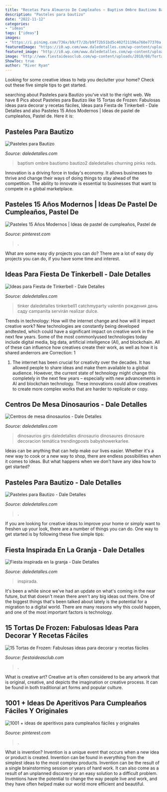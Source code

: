 ```yaml
---
title: "Recetas Para Almuerzo De Cumpleaños ~ Baptism Ombre Bautismo Bautizo2 Daledetalles Churning Pinks Reds"
description: "Pasteles para bautizo"
date: "2022-11-12"
categories:
- "ideas"
tags: ["ideas"]
images:
- "https://i.pinimg.com/736x/b9/f7/2b/b9f72b51bd5c402f21196a760e77370a.jpg"
featuredImage: "https://i0.wp.com/www.daledetalles.com/wp-content/uploads/2016/03/centro-de-mesa-dinosaurios19.jpg?resize=564%2C752"
featured_image: "http://i0.wp.com/www.daledetalles.com/wp-content/uploads/2016/06/pastel-para-bautizo2.jpg"
image: "http://www.fiestaideasclub.com/wp-content/uploads/2018/08/Tortas-de-Frozen-decoracion-co-todos-los-personajes-1.jpg"
ShowToc: true
author: "River Ryan"
---
```



Looking for some creative ideas to help you declutter your home? Check out these five simple tips to get started.

	

		
searching about Pasteles para Bautizo you've visit to the right web. We have 8 Pics about Pasteles para Bautizo like 15 Tortas de Frozen: Fabulosas ideas para decorar y recetas fáciles, Ideas para Fiesta de Tinkerbell - Dale Detalles and also Pasteles 15 Años Modernos | Ideas de pastel de cumpleaños, Pastel de. Here it is:
		
    
## Pasteles Para Bautizo

<img loading=lazy src="http://i0.wp.com/www.daledetalles.com/wp-content/uploads/2016/06/pastel-para-bautizo2.jpg" onerror="this.onerror=null;this.src='https://tse1.mm.bing.net/th?id=OIP.1uvZjA4f4n4dyUgEBhGS7AHaLG&amp;pid=15.1';" alt="Pasteles para Bautizo">

_Source: daledetalles.com_

>baptism ombre bautismo bautizo2 daledetalles churning pinks reds. 

	

Innovation is a driving force in today's economy. It allows businesses to thrive and change their ways of doing things to stay ahead of the competition. The ability to innovate is essential to businesses that want to compete in a global marketplace.

    
## Pasteles 15 Años Modernos | Ideas De Pastel De Cumpleaños, Pastel De

<img loading=lazy src="https://i.pinimg.com/736x/b9/f7/2b/b9f72b51bd5c402f21196a760e77370a.jpg" onerror="this.onerror=null;this.src='https://tse3.mm.bing.net/th?id=OIP.qcQdkP8ysTJKiQTAZ0BBjgHaKS&amp;pid=15.1';" alt="Pasteles 15 Años Modernos | Ideas de pastel de cumpleaños, Pastel de">

_Source: pinterest.com_

>. 

	

What are some easy diy projects you can do?
There are a lot of easy diy projects you can do, if you have some time and interest.

    
## Ideas Para Fiesta De Tinkerbell - Dale Detalles

<img loading=lazy src="https://i2.wp.com/www.daledetalles.com/wp-content/uploads/2015/06/tinkerbell1.jpg" onerror="this.onerror=null;this.src='https://tse4.mm.bing.net/th?id=OIP.LtXqKKj0uzXtTOHUhnF_OwHaFj&amp;pid=15.1';" alt="Ideas para Fiesta de Tinkerbell - Dale Detalles">

_Source: daledetalles.com_

>tinker daledetalles tinkerbell1 catchmyparty valentin рождения день саду campanita servirán realizar dulce. 

	

Trends in technology: How will the internet change and how will it impact creative work?
New technologies are constantly being developed andtested, which could have a significant impact on creative work in the next few years. Some of the most commonlyused technologies today include digital media, big data, artificial intelligence (AI), and blockchain. All of these can influence how creatives create their work, as well as how it is shared anderrors are Correction: 1
1) The internet has been crucial for creativity over the decades. It has allowed people to share ideas and make them available to a global audience. However, the current state of technology might change this completely in the next few years – especially with new advancements in AI and blockchain technology. These innovations could allow creatives to create more complex works that are harder to replicate or copy.

    
## Centros De Mesa Dinosaurios - Dale Detalles

<img loading=lazy src="https://i0.wp.com/www.daledetalles.com/wp-content/uploads/2016/03/centro-de-mesa-dinosaurios19.jpg?resize=564%2C752" onerror="this.onerror=null;this.src='https://tse1.mm.bing.net/th?id=OIP.e-OCwz9mJU5_HE07mne3ZQHaJ4&amp;pid=15.1';" alt="Centros de mesa dinosaurios - Dale Detalles">

_Source: daledetalles.com_

>dinosaurios girs daledetalles dinosaurio dinosaures dinosaure decoracion temática trendingposts babyshowerkarlee. 

	

Ideas can be anything that can help make our lives easier. Whether it's a new way to cook or a new way to shop, there are endless possibilities when it comes to ideas. But what happens when we don't have any idea how to get started? 

    
## Pasteles Para Bautizo - Dale Detalles

<img loading=lazy src="https://i1.wp.com/www.daledetalles.com/wp-content/uploads/2016/06/pastel-para-bautizo9.jpg" onerror="this.onerror=null;this.src='https://tse2.mm.bing.net/th?id=OIP.UxZAr_mrE3nplCBEoUkskwHaJ4&amp;pid=15.1';" alt="Pasteles para Bautizo - Dale Detalles">

_Source: daledetalles.com_

>. 

	

If you are looking for creative ideas to improve your home or simply want to freshen up your look, there are a number of things you can do. One way to get started is by following these five simple tips: 

    
## Fiesta Inspirada En La Granja - Dale Detalles

<img loading=lazy src="https://i0.wp.com/www.daledetalles.com/wp-content/uploads/2016/02/1-19.jpg" onerror="this.onerror=null;this.src='https://tse4.mm.bing.net/th?id=OIP.vOyGVQvWqO5vrdUeVr0JMQHaLI&amp;pid=15.1';" alt="Fiesta inspirada en la granja - Dale Detalles">

_Source: daledetalles.com_

>inspirada. 

	

It's been a while since we've had an update on what's coming in the near future, but that doesn't mean there aren't any big ideas out there. One of the biggest things that's been talked about lately is the potential for a migration to a digital world. There are many reasons why this could happen, and one of the most important factors is technology.

    
## 15 Tortas De Frozen: Fabulosas Ideas Para Decorar Y Recetas Fáciles

<img loading=lazy src="http://www.fiestaideasclub.com/wp-content/uploads/2018/08/Tortas-de-Frozen-decoracion-co-todos-los-personajes-1.jpg" onerror="this.onerror=null;this.src='https://tse1.mm.bing.net/th?id=OIP.QTU6ZjqNVxv4L8AdRVuKzwHaKy&amp;pid=15.1';" alt="15 Tortas de Frozen: Fabulosas ideas para decorar y recetas fáciles">

_Source: fiestaideasclub.com_

>. 

	

What is creative art?
Creative art is often considered to be any artwork that is original, creative, and depicts the imagination or creative process. It can be found in both traditional art forms and popular culture.

    
## 1001 + Ideas De Aperitivos Para Cumpleaños Fáciles Y Originales

<img loading=lazy src="https://i.pinimg.com/736x/9e/ac/14/9eac14023ad7595fa82e1ee5e449a4ec.jpg" onerror="this.onerror=null;this.src='https://tse2.mm.bing.net/th?id=OIP.IuNEKgZrsLTIC-UUN_SWmwHaLH&amp;pid=15.1';" alt="1001 + ideas de aperitivos para cumpleaños fáciles y originales">

_Source: pinterest.com_

>. 

	

What is invention?
Invention is a unique event that occurs when a new idea or product is created. Invention can be found in everything from the simplest ideas to the most complex products. Invention can be the result of a single brainstorming session or years of hard work. It can also come as a result of an unplanned discovery or an easy solution to a difficult problem. Inventions have the potential to change the way people live and work, and they have often helped make our world more efficient and beautiful.

